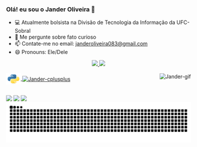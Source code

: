 ### Olá! eu sou o Jander Oliveira 👋

- 💻 Atualmente bolsista na Divisão de Tecnologia da Informação da UFC-Sobral
- 💬 Me pergunte sobre fato curioso
- 📫 Contate-me no email: janderoliveira083@gmail.com
- 😄 Pronouns: Ele/Dele

<div align="center">
  <a href="https://github.com/jander0">
  <img height="180em" src="https://github-readme-stats.vercel.app/api?username=jander0&show_icons=true&theme=dark&include_all_commits=true&count_private=true"/>
  <img height="180em" src="https://github-readme-stats.vercel.app/api/top-langs/?username=jander0&layout=compact&langs_count=7&theme=dark"/>
</div>
  <div style="display: inline_block"><br>
  <img align="center" alt="Jander-Python" height="30" width="40" src="https://raw.githubusercontent.com/devicons/devicon/master/icons/python/python-original.svg">
  <img align="center" alt="Jander-cplusplus" height="30" width="40" src="https://cdn.jsdelivr.net/gh/devicons/devicon/icons/cplusplus/cplusplus-original.svg">
  <img align="right" alt="Jander-gif" src=" https://discord.com/channels/867480197598281801/867480198039732236/914890246339067934/hi.gif">
</div>
   
  
  ##
  
 <div> 
  <a href="https://instagram.com/jander00" target="_blank"><img src="https://img.shields.io/badge/-Instagram-%23E4405F?style=for-the-badge&logo=instagram&logoColor=white" target="_blank"></a>
  <a href = "mailto:janderoliveira083@gmail.com"><img src="https://img.shields.io/badge/Gmail-D14836?style=for-the-badge&logo=gmail&logoColor=white" target="_blank"></a>
  <a href="https://www.linkedin.com/in/jander-oliveira-97b366209/" target="_blank"><img src="https://img.shields.io/badge/-LinkedIn-%230077B5?style=for-the-badge&logo=linkedin&logoColor=white" target="_blank"></a> 
   </div>
  <img src= "https://github.com/jander0/jander0/blob/output/github-contribution-grid-snake.svg">
